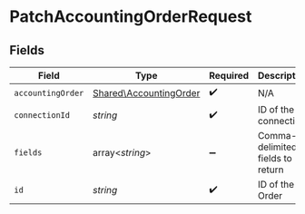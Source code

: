 # PatchAccountingOrderRequest


## Fields

| Field                                                            | Type                                                             | Required                                                         | Description                                                      |
| ---------------------------------------------------------------- | ---------------------------------------------------------------- | ---------------------------------------------------------------- | ---------------------------------------------------------------- |
| `accountingOrder`                                                | [Shared\AccountingOrder](../../Models/Shared/AccountingOrder.md) | :heavy_check_mark:                                               | N/A                                                              |
| `connectionId`                                                   | *string*                                                         | :heavy_check_mark:                                               | ID of the connection                                             |
| `fields`                                                         | array<*string*>                                                  | :heavy_minus_sign:                                               | Comma-delimited fields to return                                 |
| `id`                                                             | *string*                                                         | :heavy_check_mark:                                               | ID of the Order                                                  |